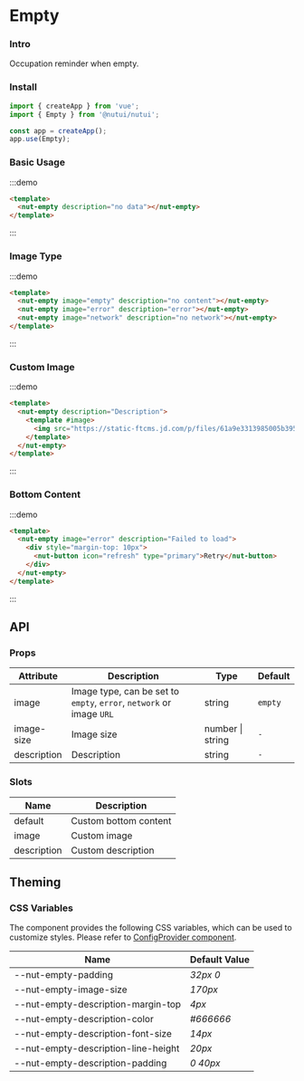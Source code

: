 # Empty

### Intro

Occupation reminder when empty.

### Install
```javascript
import { createApp } from 'vue';
import { Empty } from '@nutui/nutui';

const app = createApp();
app.use(Empty);
```

### Basic Usage
:::demo
```html
<template>
  <nut-empty description="no data"></nut-empty>
</template>
```
:::

### Image Type
:::demo
```html
<template>
  <nut-empty image="empty" description="no content"></nut-empty>
  <nut-empty image="error" description="error"></nut-empty>
  <nut-empty image="network" description="no network"></nut-empty>
</template>
```
:::
### Custom Image
:::demo
```html
<template>
  <nut-empty description="Description">
    <template #image>
      <img src="https://static-ftcms.jd.com/p/files/61a9e3313985005b3958672e.png" />
    </template>
  </nut-empty>
</template>
```
:::

### Bottom Content
:::demo
```html
<template>
  <nut-empty image="error" description="Failed to load">
    <div style="margin-top: 10px">
      <nut-button icon="refresh" type="primary">Retry</nut-button>
    </div>
  </nut-empty>
</template>
```
:::

## API

### Props

| Attribute         | Description                             | Type   | Default           |
|--------------|----------------------------------|--------|------------------|
| image         | 	Image type, can be set to `empty`, `error`, `network` or image `URL`              | string | `empty`        |
| image-size        | Image size                      | number \| string | `-`       |
| description         | Description | string | `-`                |

### Slots

| Name | Description           | 
|--------|----------------|
| default  | 		Custom bottom content | 
| image  | 	Custom image | 
| description  | 	Custom description | 

## Theming

### CSS Variables

The component provides the following CSS variables, which can be used to customize styles. Please refer to [ConfigProvider component](#/en-US/config-provider).

| Name | Default Value |
| --------------------------------------- | -------------------------- |
| --nut-empty-padding| _32px 0_ |
| --nut-empty-image-size| _170px_ |
| --nut-empty-description-margin-top| _4px_ |
| --nut-empty-description-color| _#666666_ |
| --nut-empty-description-font-size| _14px_ |
| --nut-empty-description-line-height| _20px_ |
| --nut-empty-description-padding| _0 40px_ |
    